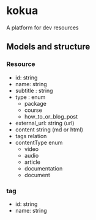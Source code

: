 # kokua

A platform for dev resources

## Models and structure

### Resource

- id: string
- name: string
- subtitle : string
- type : enum
  - package
  - course
  - how_to_or_blog_post
- external_url: string (url)
- content string (md or html)
- tags relation
- contentType enum
  - video
  - audio
  - article
  - documentation
  - document

### tag

- id: string
- name: string
